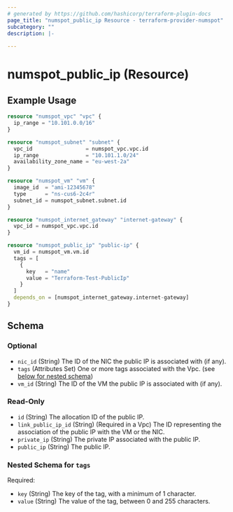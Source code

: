 ```yaml
---
# generated by https://github.com/hashicorp/terraform-plugin-docs
page_title: "numspot_public_ip Resource - terraform-provider-numspot"
subcategory: ""
description: |-
  
---
```


# numspot_public_ip (Resource)



## Example Usage

```terraform
resource "numspot_vpc" "vpc" {
  ip_range = "10.101.0.0/16"
}

resource "numspot_subnet" "subnet" {
  vpc_id                 = numspot_vpc.vpc.id
  ip_range               = "10.101.1.0/24"
  availability_zone_name = "eu-west-2a"
}

resource "numspot_vm" "vm" {
  image_id  = "ami-12345678"
  type      = "ns-cus6-2c4r"
  subnet_id = numspot_subnet.subnet.id
}

resource "numspot_internet_gateway" "internet-gateway" {
  vpc_id = numspot_vpc.vpc.id
}

resource "numspot_public_ip" "public-ip" {
  vm_id = numspot_vm.vm.id
  tags = [
    {
      key   = "name"
      value = "Terraform-Test-PublicIp"
    }
  ]
  depends_on = [numspot_internet_gateway.internet-gateway]
}
```

<!-- schema generated by tfplugindocs -->
## Schema

### Optional

- `nic_id` (String) The ID of the NIC the public IP is associated with (if any).
- `tags` (Attributes Set) One or more tags associated with the Vpc. (see [below for nested schema](#nestedatt--tags))
- `vm_id` (String) The ID of the VM the public IP is associated with (if any).

### Read-Only

- `id` (String) The allocation ID of the public IP.
- `link_public_ip_id` (String) (Required in a Vpc) The ID representing the association of the public IP with the VM or the NIC.
- `private_ip` (String) The private IP associated with the public IP.
- `public_ip` (String) The public IP.

<a id="nestedatt--tags"></a>
### Nested Schema for `tags`

Required:

- `key` (String) The key of the tag, with a minimum of 1 character.
- `value` (String) The value of the tag, between 0 and 255 characters.
